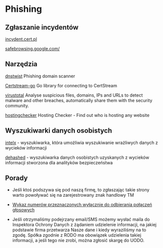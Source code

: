 # Phishing

## Zgłaszanie incydentów

[incydent.cert.pl](incydent.cert.pl)

[safebrowsing.google.com/](safebrowsing.google.com/)


## Narzędzia

[dnstwist](https://dnstwist.it/) Phishing domain scanner

[Certstream-go](https://github.com/CaliDog/certstream-go) Go library for connecting to CertStream

[virustotal](https://www.virustotal.com) Analyse suspicious files, domains, IPs and URLs to detect malware and other breaches, automatically share them with the security community.

[hostingchecker](https://hostingchecker.com/) Hosting Checker - Find out who is hosting any website

## Wyszukiwarki danych osobistych

[intelx](https://intelx.io) - wyszukiwarka, która umożliwia wyszukiwanie wrażliwych danych z wycieków informacji

[dehashed](https://www.dehashed.com/) -  wyszukiwarka danych osobistych uzyskanych z wycieków informacji stworzona dla analityków bezpieczeństwa

## Porady

* Jeśli ktoś podszywa się pod naszą firmę, to zgłaszając takie strony warto powoływać się na zarejestrowany znak handlowy TM

* [Wykaz numerów przeznaczonych wyłącznie do odbierania połączeń głosowych](https://numeracja.uke.gov.pl/pl/orvc_tables)

* Jeśli otrzymaliśmy podejrzany email/SMS możemy wysłać maila do Inspektora Ochrony Danych z żądaniem udzielenie informacji, na jakiej podstawie firma przetwarza Nasze dane i kiedy wyraziliśmy na to zgodę. Spółka zgodnie z RODO ma obowiązek udzielenia takiej informacji, a jeśli tego nie zrobi, można zgłosić skargę do UODO.
